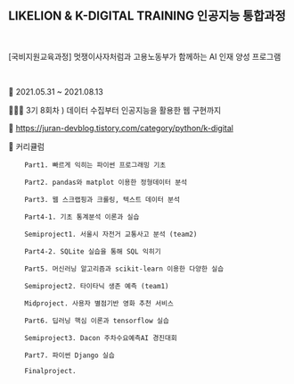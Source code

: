 ## LIKELION & K-DIGITAL TRAINING 인공지능 통합과정

<br>

[국비지원교육과정] 멋쟁이사자처럼과 고용노동부가 함께하는 AI 인재 양성 프로그램

<br>

📅  2021.05.31 ~ 2021.08.13

👩🏻‍💻 3기 8회차 ) 데이터 수집부터 인공지능을 활용한 웹 구현까지

📌 https://juran-devblog.tistory.com/category/python/k-digital

📝 커리큘럼
        
        Part1. 빠르게 익히는 파이썬 프로그래밍 기초
                
        Part2. pandas와 matplot 이용한 정형데이터 분석

        Part3. 웹 스크랩핑과 크롤링, 텍스트 데이터 분석
                
        Part4-1. 기초 통계분석 이론과 실습
                
        Semiproject1. 서울시 자전거 교통사고 분석 (team2)

        Part4-2. SQLite 실습을 통해 SQL 익히기

        Part5. 머신러닝 알고리즘과 scikit-learn 이용한 다양한 실습

        Semiproject2. 타이타닉 생존 예측 (team1)

        Midproject. 사용자 별점기반 영화 추천 서비스

        Part6. 딥러닝 핵심 이론과 tensorflow 실습

        Semiproject3. Dacon 주차수요예측AI 경진대회

        Part7. 파이썬 Django 실습

        Finalproject.
